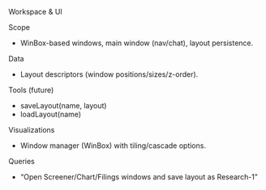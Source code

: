 Workspace & UI

Scope
- WinBox-based windows, main window (nav/chat), layout persistence.

Data
- Layout descriptors (window positions/sizes/z-order).

Tools (future)
- saveLayout(name, layout)
- loadLayout(name)

Visualizations
- Window manager (WinBox) with tiling/cascade options.

Queries
- “Open Screener/Chart/Filings windows and save layout as Research-1”

